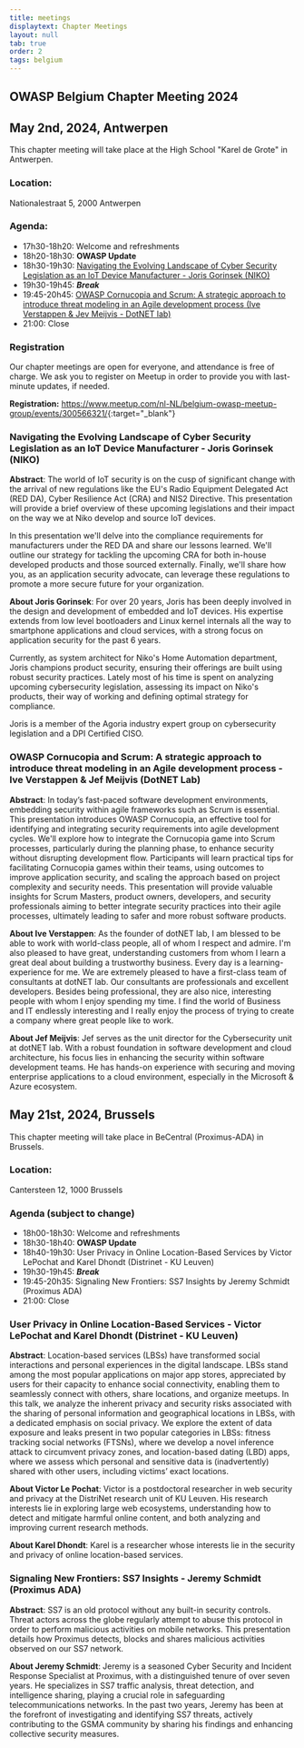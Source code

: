 ```yaml
---
title: meetings
displaytext: Chapter Meetings
layout: null
tab: true
order: 2
tags: belgium
---
```

## OWASP Belgium Chapter Meeting 2024

## May 2nd, 2024, Antwerpen
This chapter meeting will take place at the High School "Karel de Grote" in Antwerpen.

### Location:
Nationalestraat 5, 2000 Antwerpen

### Agenda:
* 17h30-18h20: Welcome and refreshments
* 18h20-18h30: **OWASP Update**
* 18h30-19h30: [Navigating the Evolving Landscape of Cyber Security Legislation as an IoT Device Manufacturer - Joris Gorinsek (NIKO)](#navigating-the-evolving-landscape-of-cyber-security-legislation-as-an-iot-device-manufacturer---joris-gorinsek-niko)
* 19h30-19h45: ***Break***
* 19:45-20h45: [OWASP Cornucopia and Scrum: A strategic approach to introduce threat modeling in an Agile development process (Ive Verstappen & Jev Meijvis - DotNET lab)](#owasp-cornucopia-and-scrum-a-strategic-approach-to-introduce-threat-modeling-in-an-agile-development-process---ive-verstappen--jef-meijvis-dotnet-lab)
* 21:00: Close

### Registration
Our chapter meetings are open for everyone, and attendance is free of charge. We ask you to register on Meetup in order to provide you with last-minute updates, if needed.

**Registration:** <https://www.meetup.com/nl-NL/belgium-owasp-meetup-group/events/300566321/>{:target="_blank"}


### Navigating the Evolving Landscape of Cyber Security Legislation as an IoT Device Manufacturer - Joris Gorinsek (NIKO)

**Abstract**: The world of IoT security is on the cusp of significant change with the arrival of new regulations like the EU's Radio Equipment Delegated Act (RED DA), Cyber Resilience Act (CRA) and NIS2 Directive. This presentation will provide a brief overview of these upcoming legislations and their impact on the way we at Niko develop and source IoT devices.

In this presentation we'll delve into the compliance requirements for manufacturers under the RED DA and share our lessons learned. We'll outline our strategy for tackling the upcoming CRA for both in-house developed products and those sourced externally. Finally, we'll share how you, as an application security advocate, can leverage these regulations to promote a more secure future for your organization.

**About Joris Gorinsek**: For over 20 years, Joris has been deeply involved in the design and development of embedded and IoT devices. His expertise extends from low level bootloaders and Linux kernel internals all the way to smartphone applications and cloud services, with a strong focus on application security for the past 6 years.

Currently, as system architect for Niko's Home Automation department, Joris champions product security, ensuring their offerings are built using robust security practices. Lately most of his time is spent on analyzing upcoming cybersecurity legislation, assessing its impact on Niko's products, their way of working and defining optimal strategy for compliance.

Joris is a member of the Agoria industry expert group on cybersecurity legislation and a DPI Certified CISO.

### OWASP Cornucopia and Scrum: A strategic approach to introduce threat modeling in an Agile development process - Ive Verstappen & Jef Meijvis (DotNET Lab)

**Abstract**: In today’s fast-paced software development environments, embedding security within agile frameworks such as Scrum is essential. This presentation introduces OWASP Cornucopia, an effective tool for identifying and integrating security requirements into agile development cycles. We'll explore how to integrate the Cornucopia game into Scrum processes, particularly during the planning phase, to enhance security without disrupting development flow.
Participants will learn practical tips for facilitating Cornucopia games within their teams, using outcomes to improve application security, and scaling the approach based on project complexity and security needs. This presentation will provide valuable insights for Scrum Masters, product owners, developers, and security professionals aiming to better integrate security practices into their agile processes, ultimately leading to safer and more robust software products.

**About Ive Verstappen**: As the founder of dotNET lab, I am blessed to be able to work with world-class people, all of whom I respect and admire. I'm also pleased to have great, understanding customers from whom I learn a great deal about building a trustworthy business. Every day is a learning-experience for me.
We are extremely pleased to have a first-class team of consultants at dotNET lab. Our consultants are professionals and excellent developers. Besides being professional, they are also nice, interesting people with whom I enjoy spending my time.
I find the world of Business and IT endlessly interesting and I really enjoy the process of trying to create a company where great people like to work.
 
**About Jef Meijvis**: 
Jef serves as the unit director for the Cybersecurity unit at dotNET lab.
With a robust foundation in software development and cloud architecture, his focus lies in enhancing the security within software development teams.
He has hands-on experience with securing and moving enterprise applications to a cloud environment, especially in the Microsoft & Azure ecosystem.


## May 21st, 2024, Brussels
This chapter meeting will take place in BeCentral (Proximus-ADA) in Brussels.

### Location:
Cantersteen 12, 1000 Brussels

### Agenda (subject to change)
* 18h00-18h30: Welcome and refreshments
* 18h30-18h40: **OWASP Update**
* 18h40-19h30: User Privacy in Online Location-Based Services by Victor LePochat and Karel Dhondt (Distrinet - KU Leuven)
* 19h30-19h45: ***Break***
* 19:45-20h35: Signaling New Frontiers: SS7 Insights by Jeremy Schmidt (Proximus ADA)
* 21:00: Close

### User Privacy in Online Location-Based Services - Victor LePochat and Karel Dhondt (Distrinet - KU Leuven)
**Abstract**: Location-based services (LBSs) have transformed social interactions and personal experiences in the digital landscape. LBSs stand among the most popular applications on major app stores, appreciated by users for their capacity to enhance social connectivity, enabling them to seamlessly connect with others, share locations, and organize meetups. In this talk, we analyze the inherent privacy and security risks associated with the sharing of personal information and geographical locations in LBSs, with a dedicated emphasis on social privacy. We explore the extent of data exposure and leaks present in two popular categories in LBSs: fitness tracking social networks (FTSNs), where we develop a novel inference attack to circumvent privacy zones, and location-based dating (LBD) apps, where we assess which personal and sensitive data is (inadvertently) shared with other users, including victims’ exact locations.

**About Victor Le Pochat**: Victor is a postdoctoral researcher in web security and privacy at the DistriNet research unit of KU Leuven. His research interests lie in exploring large web ecosystems, understanding how to detect and mitigate harmful online content, and both analyzing and improving current research methods.

**About Karel Dhondt**: Karel is a researcher whose interests lie in the security and privacy of online location-based services.

### Signaling New Frontiers: SS7 Insights - Jeremy Schmidt (Proximus ADA)

**Abstract**: SS7 is an old protocol without any built-in security controls. Threat actors across the globe regularly attempt to abuse this protocol in order to perform malicious activities on mobile networks. This presentation details how Proximus detects, blocks and shares malicious activities observed on our SS7 network.

**About Jeremy Schmidt**: Jeremy is a seasoned Cyber Security and Incident Response Specialist at Proximus, with a distinguished tenure of over seven years. He specializes in SS7 traffic analysis, threat detection, and intelligence sharing, playing a crucial role in safeguarding telecommunications networks. In the past two years, Jeremy has been at the forefront of investigating and identifying SS7 threats, actively contributing to the GSMA community by sharing his findings and enhancing collective security measures.

 